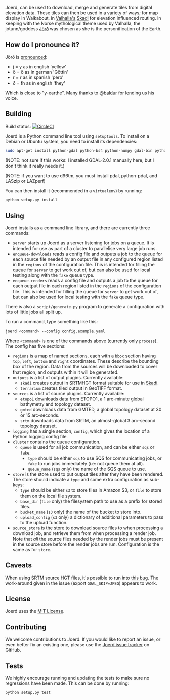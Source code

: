 Joerd, can be used to download, merge and generate tiles from digital elevation data. These tiles can then be used in a variety of ways; for map display in Walkabout, in [Valhalla's](https://github.com/valhalla) [Skadi](https://github.com/valhalla/skadi) for elevation influenced routing. In keeping with the Norse mythological theme used by Valhalla, the jotunn/goddess [Jörð](https://en.wikipedia.org/wiki/J%C3%B6r%C3%B0) was chosen as she is the personification of the Earth.

How do I pronounce it?
----------------------

Jörð is [pronounced](assets/joerd_pronunciation.mp3):

* j = y as in english 'yellow'
* ö = ö as in german 'Göttin'
* r = r as in spanish 'pero'
* ð = th as in english 'they'

Which is close to "y-earthe". Many thanks to [@baldur](https://github.com/baldur) for lending us his voice.

Building
--------

Build status: [![CircleCI](https://circleci.com/gh/tilezen/joerd.svg?style=svg)](https://circleci.com/gh/tilezen/joerd)

Joerd is a Python command line tool using `setuptools`. To install on a Debian or Ubuntu system, you need to install its dependencies:

```sh
sudo apt-get install python-gdal python-bs4 python-numpy gdal-bin python-setuptools python-shapely
```

(NOTE: not sure if this works: I installed GDAL-2.0.1 manually here, but I don't think it really needs it.)

(NOTE: if you want to use d96tm, you must install pdal, python-pdal, and LASzip or LAZperf)

You can then install it (recommended in a `virtualenv`) by running:

```sh
python setup.py install
```

Using
-----

Joerd installs as a command line library, and there are currently three commands:

* `server` starts up Joerd as a server listening for jobs on a queue. It is intended for use as part of a cluster to parallelise very large job runs.
* `enqueue-downloads` reads a config file and outputs a job to the queue for each source file needed by an output file in any configured region listed in the `regions` of the configuration file. This is intended for filling the queue for `server` to get work out of, but can also be used for local testing along with the `fake` queue type.
* `enqueue-renders` reads a config file and outputs a job to the queue for each output file in each region listed in the `regions` of the configuration file. This is intended for filling the queue for `server` to get work out of, but can also be used for local testing with the `fake` queue type.

There is also a `script/generate.py` program to generate a configuration with lots of little jobs all split up.

To run a command, type something like this:

```sh
joerd <command> --config config.example.yaml
```

Where `<command>` is one of the commands above (currently only `process`). The config has five sections:

* `regions` is a map of named sections, each with a `bbox` section having `top`, `left`, `bottom` and `right` coordinates. These describe the bounding box of the region. Data from the sources will be downloaded to cover that region, and outputs within it will be generated.
* `outputs` is a list of output plugins. Currently available:
  * `skadi` creates output in SRTMHGT format suitable for use in [Skadi](https://github.com/valhalla/skadi).
  * `terrarium` creates tiled output in GeoTIFF format.
* `sources` is a list of source plugins. Currently available:
  * `etopo1` downloads data from ETOPO1, a 1 arc-minute global bathymetry and topology dataset.
  * `gmted` downloads data from GMTED, a global topology dataset at 30 or 15 arc-seconds.
  * `srtm` downloads data from SRTM, an almost-global 3 arc-second topology dataset.
* `logging` has a single section, `config`, which gives the location of a Python logging config file.
* `cluster` contains the queue configuration.
  * `queue` is used for all job communication, and can be either `sqs` or `fake`:
    * `type` should be either `sqs` to use SQS for communicating jobs, or `fake` to run jobs immediately (i.e: not queue them at all).
	* `queue_name` (`sqs` only) the name of the SQS queue to use.
* `store` is the store used to put output tiles after they have been rendered. The store should indicate a `type` and some extra configuration as sub-keys:
  * `type` should be either `s3` to store files in Amazon S3, or `file` to store them on the local file system.
  * `base_dir` (`file` only) the filesystem path to use as a prefix for stored files.
  * `bucket_name` (`s3` only) the name of the bucket to store into.
  * `upload_config` (`s3` only) a dictionary of additional parameters to pass to the upload function.
* `source_store` is the store to download source files to when processing a download job, and retrieve them from when processing a render job. Note that _all_ the source files needed by the render jobs must be present in the source store before the render jobs are run. Configuration is the same as for `store`.

Caveats
-------

When using SRTM source HGT files, it's possible to run into [this bug](https://trac.osgeo.org/gdal/ticket/3305). The work-around given in the issue (export `GDAL_SKIP=JPEG`) appears to work.

License
-------

Joerd uses the [MIT License](COPYING).

Contributing
------------

We welcome contributions to Joerd. If you would like to report an issue, or even better fix an existing one, please use the [Joerd issue tracker](https://github.com/tilezen/joerd/issues) on GitHub.

Tests
-----

We highly encourage running and updating the tests to make sure no regressions have been made. This can be done by running:

```sh
python setup.py test
```

